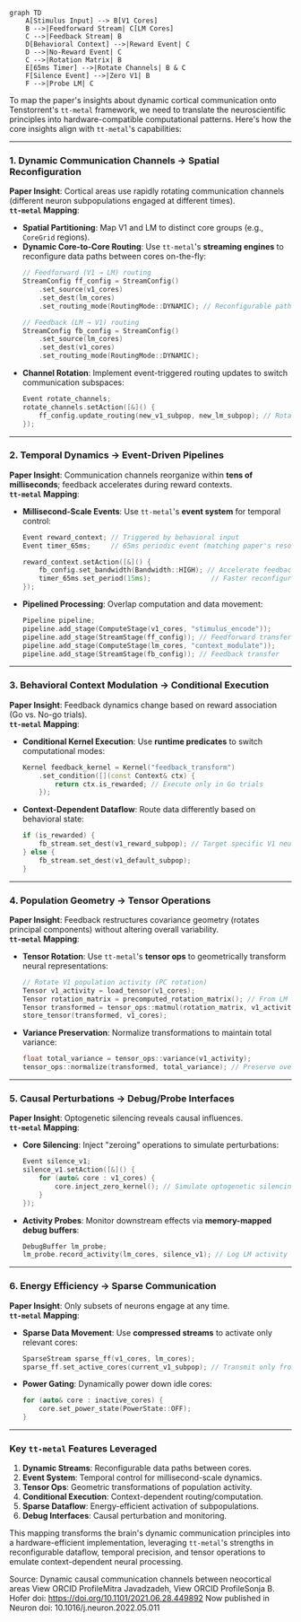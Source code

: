 ```mermaid
graph TD
    A[Stimulus Input] --> B[V1 Cores]
    B -->|Feedforward Stream| C[LM Cores]
    C -->|Feedback Stream| B
    D[Behavioral Context] -->|Reward Event| C
    D -->|No-Reward Event| C
    C -->|Rotation Matrix| B
    E[65ms Timer] -->|Rotate Channels| B & C
    F[Silence Event] -->|Zero V1| B
    F -->|Probe LM| C
```

To map the paper's insights about dynamic cortical communication onto Tenstorrent's `tt-metal` framework, we need to translate the neuroscientific principles into hardware-compatible computational patterns. Here's how the core insights align with `tt-metal`'s capabilities:

---

### **1. Dynamic Communication Channels → Spatial Reconfiguration**
**Paper Insight**: Cortical areas use rapidly rotating communication channels (different neuron subpopulations engaged at different times).  
**`tt-metal` Mapping**:  
- **Spatial Partitioning**: Map V1 and LM to distinct core groups (e.g., `CoreGrid` regions).  
- **Dynamic Core-to-Core Routing**: Use `tt-metal`'s **streaming engines** to reconfigure data paths between cores on-the-fly:  
  ```cpp
  // Feedforward (V1 → LM) routing
  StreamConfig ff_config = StreamConfig()
      .set_source(v1_cores)
      .set_dest(lm_cores)
      .set_routing_mode(RoutingMode::DYNAMIC); // Reconfigurable paths

  // Feedback (LM → V1) routing
  StreamConfig fb_config = StreamConfig()
      .set_source(lm_cores)
      .set_dest(v1_cores)
      .set_routing_mode(RoutingMode::DYNAMIC);
  ```
- **Channel Rotation**: Implement event-triggered routing updates to switch communication subspaces:  
  ```cpp
  Event rotate_channels;
  rotate_channels.setAction([&]() {
      ff_config.update_routing(new_v1_subpop, new_lm_subpop); // Rotate engaged cores
  });
  ```

---

### **2. Temporal Dynamics → Event-Driven Pipelines**
**Paper Insight**: Communication channels reorganize within **tens of milliseconds**; feedback accelerates during reward contexts.  
**`tt-metal` Mapping**:  
- **Millisecond-Scale Events**: Use `tt-metal`'s **event system** for temporal control:  
  ```cpp
  Event reward_context; // Triggered by behavioral input
  Event timer_65ms;     // 65ms periodic event (matching paper's resolution)

  reward_context.setAction([&]() {
      fb_config.set_bandwidth(Bandwidth::HIGH); // Accelerate feedback
      timer_65ms.set_period(15ms);               // Faster reconfiguration (Go trials)
  });
  ```
- **Pipelined Processing**: Overlap computation and data movement:  
  ```cpp
  Pipeline pipeline;
  pipeline.add_stage(ComputeStage(v1_cores, "stimulus_encode"));
  pipeline.add_stage(StreamStage(ff_config)); // Feedforward transfer
  pipeline.add_stage(ComputeStage(lm_cores, "context_modulate"));
  pipeline.add_stage(StreamStage(fb_config)); // Feedback transfer
  ```

---

### **3. Behavioral Context Modulation → Conditional Execution**
**Paper Insight**: Feedback dynamics change based on reward association (Go vs. No-go trials).  
**`tt-metal` Mapping**:  
- **Conditional Kernel Execution**: Use **runtime predicates** to switch computational modes:  
  ```cpp
  Kernel feedback_kernel = Kernel("feedback_transform")
      .set_condition([](const Context& ctx) {
          return ctx.is_rewarded; // Execute only in Go trials
      });
  ```
- **Context-Dependent Dataflow**: Route data differently based on behavioral state:  
  ```cpp
  if (is_rewarded) {
      fb_stream.set_dest(v1_reward_subpop); // Target specific V1 neurons
  } else {
      fb_stream.set_dest(v1_default_subpop);
  }
  ```

---

### **4. Population Geometry → Tensor Operations**
**Paper Insight**: Feedback restructures covariance geometry (rotates principal components) without altering overall variability.  
**`tt-metal` Mapping**:  
- **Tensor Rotation**: Use `tt-metal`'s **tensor ops** to geometrically transform neural representations:  
  ```cpp
  // Rotate V1 population activity (PC rotation)
  Tensor v1_activity = load_tensor(v1_cores);
  Tensor rotation_matrix = precomputed_rotation_matrix(); // From LM feedback
  Tensor transformed = tensor_ops::matmul(rotation_matrix, v1_activity);
  store_tensor(transformed, v1_cores);
  ```
- **Variance Preservation**: Normalize transformations to maintain total variance:  
  ```cpp
  float total_variance = tensor_ops::variance(v1_activity);
  tensor_ops::normalize(transformed, total_variance); // Preserve overall variability
  ```

---

### **5. Causal Perturbations → Debug/Probe Interfaces**
**Paper Insight**: Optogenetic silencing reveals causal influences.  
**`tt-metal` Mapping**:  
- **Core Silencing**: Inject "zeroing" operations to simulate perturbations:  
  ```cpp
  Event silence_v1;
  silence_v1.setAction([&]() {
      for (auto& core : v1_cores) {
          core.inject_zero_kernel(); // Simulate optogenetic silencing
      }
  });
  ```
- **Activity Probes**: Monitor downstream effects via **memory-mapped debug buffers**:  
  ```cpp
  DebugBuffer lm_probe;
  lm_probe.record_activity(lm_cores, silence_v1); // Log LM activity during V1 silencing
  ```

---

### **6. Energy Efficiency → Sparse Communication**
**Paper Insight**: Only subsets of neurons engage at any time.  
**`tt-metal` Mapping**:  
- **Sparse Data Movement**: Use **compressed streams** to activate only relevant cores:  
  ```cpp
  SparseStream sparse_ff(v1_cores, lm_cores);
  sparse_ff.set_active_cores(current_v1_subpop); // Transmit only from active neurons
  ```
- **Power Gating**: Dynamically power down idle cores:  
  ```cpp
  for (auto& core : inactive_cores) {
      core.set_power_state(PowerState::OFF);
  }
  ```

---

### **Key `tt-metal` Features Leveraged**
1. **Dynamic Streams**: Reconfigurable data paths between cores.  
2. **Event System**: Temporal control for millisecond-scale dynamics.  
3. **Tensor Ops**: Geometric transformations of population activity.  
4. **Conditional Execution**: Context-dependent routing/computation.  
5. **Sparse Dataflow**: Energy-efficient activation of subpopulations.  
6. **Debug Interfaces**: Causal perturbation and monitoring.  

This mapping transforms the brain's dynamic communication principles into a hardware-efficient implementation, leveraging `tt-metal`'s strengths in reconfigurable dataflow, temporal precision, and tensor operations to emulate context-dependent neural processing.


Source: Dynamic causal communication channels between neocortical areas
 View ORCID ProfileMitra Javadzadeh,  View ORCID ProfileSonja B. Hofer
doi: https://doi.org/10.1101/2021.06.28.449892
Now published in Neuron doi: 10.1016/j.neuron.2022.05.011

